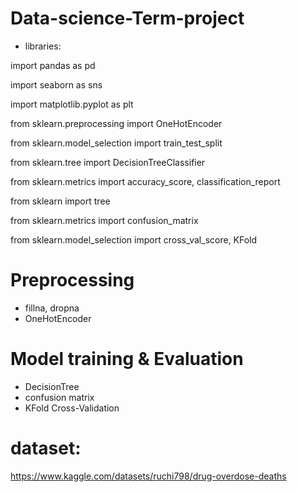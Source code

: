 # Data-science-Term-project

* libraries:

import pandas as pd

import seaborn as sns

import matplotlib.pyplot as plt

from sklearn.preprocessing import OneHotEncoder

from sklearn.model_selection import train_test_split

from sklearn.tree import DecisionTreeClassifier

from sklearn.metrics import accuracy_score, classification_report

from sklearn import tree

from sklearn.metrics import confusion_matrix

from sklearn.model_selection import cross_val_score, KFold



# Preprocessing

* fillna, dropna
* OneHotEncoder

# Model training & Evaluation

* DecisionTree
* confusion matrix
* KFold Cross-Validation


# dataset: 
https://www.kaggle.com/datasets/ruchi798/drug-overdose-deaths
